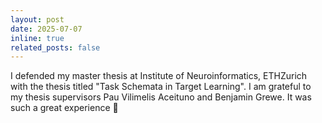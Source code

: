 ```yaml
---
layout: post
date: 2025-07-07 
inline: true
related_posts: false
---
```


I defended my master thesis at Institute of Neuroinformatics, ETHZurich with the thesis titled "Task Schemata in Target Learning". I am grateful to my thesis supervisors Pau Vilimelis Aceituno and Benjamin Grewe. It was such a great experience :rocket:
